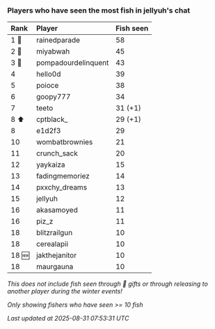 ### Players who have seen the most fish in jellyuh's chat

| Rank  | Player              | Fish seen |
|:------|:--------------------|:----------|
| 1 🥇  | rainedparade        | 58        |
| 2 🥈  | miyabwah            | 45        |
| 3 🥉  | pompadourdelinquent | 43        |
| 4     | hello0d             | 39        |
| 5     | poioce              | 38        |
| 6     | goopy777            | 34        |
| 7     | teeto               | 31 (+1)   |
| 8 ⬆   | cptblack_           | 29 (+1)   |
| 8     | e1d2f3              | 29        |
| 10    | wombatbrownies      | 21        |
| 11    | crunch_sack         | 20        |
| 12    | yaykaiza            | 15        |
| 13    | fadingmemoriez      | 14        |
| 14    | pxxchy_dreams       | 13        |
| 15    | jellyuh             | 12        |
| 16    | akasamoyed          | 11        |
| 16    | piz_z               | 11        |
| 18    | blitzrailgun        | 10        |
| 18    | cerealapii          | 10        |
| 18 🆕 | jakthejanitor       | 10        |
| 18    | maurgauna           | 10        |

_This does not include fish seen through 🎁 gifts or through releasing to another player during the winter events!_

_Only showing fishers who have seen >= 10 fish_

_Last updated at 2025-08-31 07:53:31 UTC_